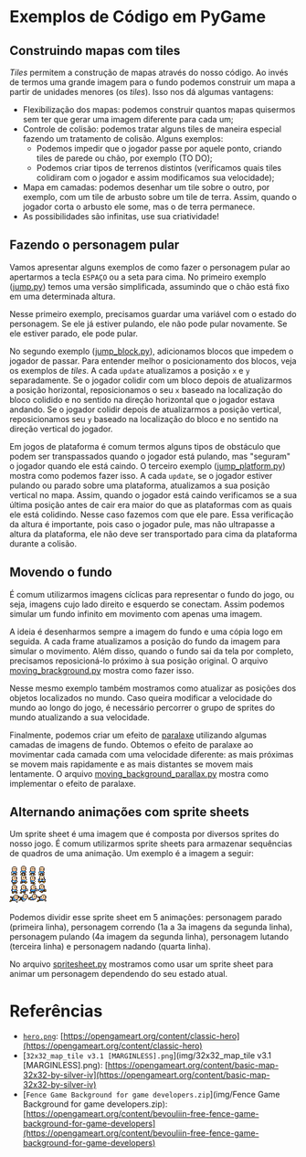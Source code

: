 # Exemplos de Código em PyGame

## Construindo mapas com tiles

*Tiles* permitem a construção de mapas através do nosso código. Ao invés de termos uma grande imagem para o fundo podemos construir um mapa a partir de unidades menores (os *tiles*). Isso nos dá algumas vantagens:

- Flexibilização dos mapas: podemos construir quantos mapas quisermos sem ter que gerar uma imagem diferente para cada um;
- Controle de colisão: podemos tratar alguns tiles de maneira especial fazendo um tratamento de colisão. Alguns exemplos:
    - Podemos impedir que o jogador passe por aquele ponto, criando tiles de parede ou chão, por exemplo (TO DO);
    - Podemos criar tipos de terrenos distintos (verificamos quais tiles colidiram com o jogador e assim modificamos sua velocidade);
- Mapa em camadas: podemos desenhar um tile sobre o outro, por exemplo, com um tile de arbusto sobre um tile de terra. Assim, quando o jogador corta o arbusto ele some, mas o de terra permanece.
- As possibilidades são infinitas, use sua criatividade!

## Fazendo o personagem pular

Vamos apresentar alguns exemplos de como fazer o personagem pular ao apertarmos a tecla `ESPAÇO` ou a seta para cima. No primeiro exemplo ([jump.py](jump.py)) temos uma versão simplificada, assumindo que o chão está fixo em uma determinada altura.

Nesse primeiro exemplo, precisamos guardar uma variável com o estado do personagem. Se ele já estiver pulando, ele não pode pular novamente. Se ele estiver parado, ele pode pular.

No segundo exemplo ([jump_block.py](jump_block.py)), adicionamos blocos que impedem o jogador de passar. Para entender melhor o posicionamento dos blocos, veja os exemplos de *tiles*. A cada `update` atualizamos a posição `x` e `y` separadamente. Se o jogador colidir com um bloco depois de atualizarmos a posição horizontal, reposicionamos o seu `x` baseado na localização do bloco colidido e no sentido na direção horizontal que o jogador estava andando. Se o jogador colidir depois de atualizarmos a posição vertical, reposicionamos seu `y` baseado na localização do bloco e no sentido na direção vertical do jogador.

Em jogos de plataforma é comum termos alguns tipos de obstáculo que podem ser transpassados quando o jogador está pulando, mas "seguram" o jogador quando ele está caindo. O terceiro exemplo ([jump_platform.py](jump_platform.py)) mostra como podemos fazer isso. A cada `update`, se o jogador estiver pulando ou parado sobre uma plataforma, atualizamos a sua posição vertical no mapa. Assim, quando o jogador está caindo verificamos se a sua última posição antes de cair era maior do que as plataformas com as quais ele está colidindo. Nesse caso fazemos com que ele pare. Essa verificação da altura é importante, pois caso o jogador pule, mas não ultrapasse a altura da plataforma, ele não deve ser transportado para cima da plataforma durante a colisão.

## Movendo o fundo

É comum utilizarmos imagens cíclicas para representar o fundo do jogo, ou seja, imagens cujo lado direito e esquerdo se conectam. Assim podemos simular um fundo infinito em movimento com apenas uma imagem.

A ideia é desenharmos sempre a imagem do fundo e uma cópia logo em seguida. A cada frame atualizamos a posição do fundo da imagem para simular o movimento. Além disso, quando o fundo sai da tela por completo, precisamos reposicioná-lo próximo à sua posição original. O arquivo [moving_brackground.py](moving_background.py) mostra como fazer isso.

Nesse mesmo exemplo também mostramos como atualizar as posições dos objetos localizados no mundo. Caso queira modificar a velocidade do mundo ao longo do jogo, é necessário percorrer o grupo de sprites do mundo atualizando a sua velocidade.

Finalmente, podemos criar um efeito de [paralaxe](https://en.wikipedia.org/wiki/Parallax) utilizando algumas camadas de imagens de fundo. Obtemos o efeito de paralaxe ao movimentar cada camada com uma velocidade diferente: as mais próximas se movem mais rapidamente e as mais distantes se movem mais lentamente. O arquivo [moving_background_parallax.py](moving_background_parallax.py) mostra como implementar o efeito de paralaxe.

## Alternando animações com sprite sheets

Um sprite sheet é uma imagem que é composta por diversos sprites do nosso jogo. É comum utilizarmos sprite sheets para armazenar sequências de quadros de uma animação. Um exemplo é a imagem a seguir:

![Sprite sheet de um personagem](https://github.com/Insper/pygame-snippets/blob/master/img/hero.png)

Podemos dividir esse sprite sheet em 5 animações: personagem parado (primeira linha), personagem correndo (1a a 3a imagens da segunda linha), personagem pulando (4a imagem da segunda linha), personagem lutando (terceira linha) e personagem nadando (quarta linha).

No arquivo [spritesheet.py](spritesheet.py) mostramos como usar um sprite sheet para animar um personagem dependendo do seu estado atual.

# Referências

- [`hero.png`](img/hero.png): [https://opengameart.org/content/classic-hero](https://opengameart.org/content/classic-hero)
- [`32x32_map_tile v3.1 [MARGINLESS].png`](img/32x32_map_tile v3.1 [MARGINLESS].png): [https://opengameart.org/content/basic-map-32x32-by-silver-iv](https://opengameart.org/content/basic-map-32x32-by-silver-iv)
- [`Fence Game Background for game developers.zip`](img/Fence Game Background for game developers.zip): [https://opengameart.org/content/bevouliin-free-fence-game-background-for-game-developers](https://opengameart.org/content/bevouliin-free-fence-game-background-for-game-developers)
